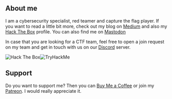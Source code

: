 ## About me

I am a cybersecurity specialist, red teamer and capture the flag player. If you want to read a little bit more, check out my blog on [Medium](https://syro.medium.com/) and also my [Hack The Box](https://app.hackthebox.com/profile/156456) profile. You can also find me on [Mastodon](https://infosec.exchange/@syro)

In case that you are looking for a CTF team, feel free to open a join request on my team and get in touch with us on our [Discord](https://discord.gg/JbGr5gA3KY) server.

<img src="http://www.hackthebox.eu/badge/image/156456" alt="Hack The Box"><img src="https://tryhackme-badges.s3.amazonaws.com/syro.png" alt="TryHackMe">

## Support

Do you want to support me? Then you can [Buy Me a Coffee](https://buymeacoffee.com/0xsry0) or join my [Patreon](https://www.patreon.com/syr0). I would really appreciate it.
